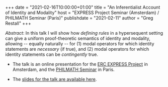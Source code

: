 +++
date = "2021-02-16T10:00:00+01:00"
title = "An Inferentialist Account of Identity and Modality"
host = "EXPRESS Project Seminar (Amsterdam) / PHILMATH Seminar (Paris)"
publishdate = "2021-02-11"
author = "Greg Restall"
+++

*Abstract*: In this talk I will show how *defining rules* in a hypersequent setting can give a uniform proof-theoretic semantics of identity and modality, allowing -- equally naturally -- for (1) modal operators for which identity statements are *necessary* (if true), and (2) modal operators for which identity statements can be *contingently* true.


* The talk is an online presentation for the [ERC EXPRESS Project](https://inferentialexpressivism.com/seminar/) in Amsterdam, and the [PHILMATH Seminar](https://www.ihpst.cnrs.fr/en/activites/seminaires/seminaire-philmath-2019-2020-0) in Paris. 

* The [slides for the talk are available here](https://consequently.org/slides/an-inferentialist-account-of-identity-and-modality-express-philmath.pdf).

